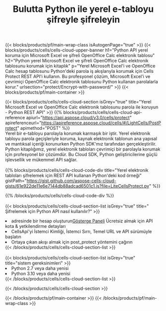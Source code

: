 ﻿---
title:  Bulutta Python ile yerel e-tabloyu şifreyle şifreleyin
description:  Microsoft Excel ve Python ile OpenOffice Calc Koruması için Bulut API'leri ve SDK'lar. Yerel elektronik tabloları, Python için Cells Cloud API SDK ile şifreyle şifreleyin.
url: /tr/python/protect/encrypt-with-password/
---
{{< blocks/products/pf/main-wrap-class isAutogenPage="true" >}}
{{< blocks/products/cells/cells-cloud-upper-banner h1="Python API yerel koruma için Microsoft Excel ve şifreli OpenOffice Calc elektronik tablosu" h2="Python yerel Microsoft Excel ve şifreli OpenOffice Calc elektronik tablosunu korumak için kitaplık" p="Yerel Microsoft Excel\'i ve OpenOffice Calc hesap tablosunu Python\'deki parola iş akışlarıyla korumak için Cells Protect REST API\'i kullanın. Bu profesyonel çözüm, Microsoft Excel\'i ve çevrimiçi OpenOffice Calc elektronik tablosunu Python kullanan parolalarla korur." urlsection="protect/Encrypt-with-password/" >}}
{{< blocks/products/pf/main-container >}}

{{< blocks/products/cells/cells-cloud-section isGrey="true" title="Yerel Microsoft Excel ve OpenOffice Calc elektronik tablosunu parola ile koruyun - Python REST API" >}}
{{% blocks/products/cells/cells-cloud-api-reference apiurl="https://api.aspose.cloud/v3.0/cells/protect" apireferenceurl="https://apireference.aspose.cloud/cells/#/LightCells/PostProtect" apimethod="POST" %}}
<br/>
Yerel bir e-tabloyu parolayla korumak karmaşık bir iştir. Yerel elektronik tabloyu parola geçişleriyle koruma, kaynak elektronik tablonun ana yapısal ve mantıksal içeriği korunurken Python SDK'mız tarafından gerçekleştirilir. Python kitaplığımız, yerel elektronik tabloları çevrimiçi bir parolayla korumak için profesyonel bir çözümdür. Bu Cloud SDK, Python geliştiricilerine güçlü işlevsellik ve mükemmel API sağlar.
<br/>
<br/>
{{% blocks/products/cells/cells-cloud-code-div title="Yerel elektronik tabloları şifrelemek için REST API kullanan Python\'deki kod örneği" gistPath="https://gist.github.com/aspose-cells-cloud-gists/61e922de11e6e7144db88adcad6501c1.js?file=LiteCellsProtect.py" %}}
  
{{% /blocks/products/cells/cells-cloud-code-div %}}
<br/>
<br/>
{{< blocks/products/cells/cells-cloud-section-list isGrey="true" title=" Şifrelemek için Python API nasıl kullanılır?" >}}
<li> adresinde bir hesap oluşturun<a href="https://dashboard.aspose.cloud/">Gösterge Paneli</a> Ücretsiz almak için API kota & yetkilendirme detayları</li>
<li>CellsApi'yi İstemci Kimliği, İstemci Sırrı, Temel URL ve API sürümüyle başlatın</li>
<li>Ortaya çıkan akışı almak için post_protect yöntemini çağırın</li>
{{< /blocks/products/cells/cells-cloud-section-list >}}
<br/>
<br/>
{{< blocks/products/cells/cells-cloud-section-list isGrey="true" title="sistem gereksinimleri" >}}
<li>Python 2.7 veya daha yenisi</li>
<li>Python 3.10 veya daha yenisi</li>
{{< /blocks/products/cells/cells-cloud-section-list >}}

{{< /blocks/products/cells/cells-cloud-section >}}

{{< /blocks/products/pf/main-container >}}
{{< /blocks/products/pf/main-wrap-class >}}
